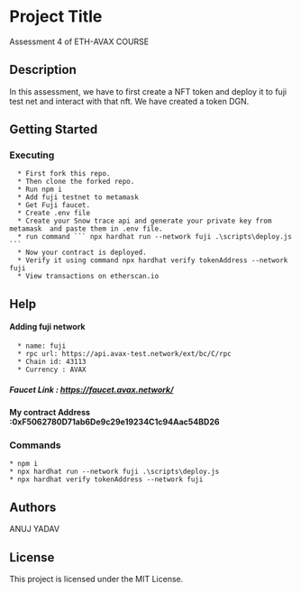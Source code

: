 # Project Title
Assessment 4 of ETH-AVAX COURSE

## Description
In this assessment, we have to first create a NFT token and deploy it to fuji test net and interact with that nft. We have created a token DGN.

## Getting Started
### Executing
      * First fork this repo.
      * Then clone the forked repo.
      * Run npm i
      * Add fuji testnet to metamask
      * Get Fuji faucet.
      * Create .env file
      * Create your Snow trace api and generate your private key from metamask  and paste them in .env file.
      * run command ``` npx hardhat run --network fuji .\scripts\deploy.js ```
      * Now your contract is deployed.
      * Verify it using command npx hardhat verify tokenAddress --network fuji
      * View transactions on etherscan.io

## Help
#### Adding fuji network
      * name: fuji
      * rpc url: https://api.avax-test.network/ext/bc/C/rpc
      * Chain id: 43113
      * Currency : AVAX
      
##### Faucet Link : https://faucet.avax.network/

#### My contract Address :0xF5062780D71ab6De9c29e19234C1c94Aac54BD26

### Commands
    * npm i
    * npx hardhat run --network fuji .\scripts\deploy.js
    * npx hardhat verify tokenAddress --network fuji


## Authors
ANUJ YADAV

## License
This project is licensed under the MIT License.
